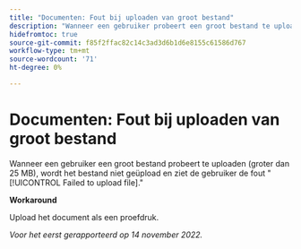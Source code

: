 ```yaml
---
title: "Documenten: Fout bij uploaden van groot bestand"
description: "Wanneer een gebruiker probeert een groot bestand te uploaden (groter dan 25 MB), wordt het bestand niet geüpload en ziet de gebruiker de fout Kan het bestand niet uploaden."
hidefromtoc: true
source-git-commit: f85f2ffac82c14c3ad3d6b1d6e8155c61586d767
workflow-type: tm+mt
source-wordcount: '71'
ht-degree: 0%

---
```



# Documenten: Fout bij uploaden van groot bestand

<!--This article is on WF and WFP TOCs-->

Wanneer een gebruiker een groot bestand probeert te uploaden (groter dan 25 MB), wordt het bestand niet geüpload en ziet de gebruiker de fout &quot;[!UICONTROL Failed to upload file].&quot;

**Workaround**

Upload het document als een proefdruk.

_Voor het eerst gerapporteerd op 14 november 2022._

